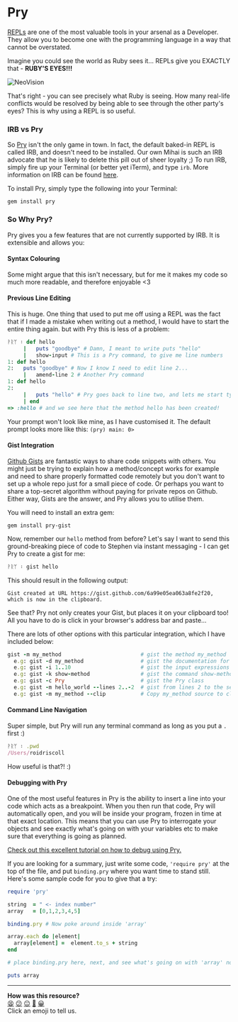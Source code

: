 # Pry

[REPLs](http://en.wikipedia.org/wiki/Read%E2%80%93eval%E2%80%93print_loop) are one of the most valuable tools in your arsenal as a Developer. They allow you to become one with the programming language in a way that cannot be overstated.

Imagine you could see the world as Ruby sees it... REPLs give you EXACTLY that - __RUBY'S EYES!!!__

![NeoVision](images/code_vision.jpg)

That's right - you can see precisely what Ruby is seeing. How many real-life conflicts would be resolved by being able to see through the other party's eyes? This is why using a REPL is so useful.

### IRB vs Pry

So [Pry](http://pryrepl.org/) isn't the only game in town. In fact, the default baked-in REPL is called IRB, and doesn't need to be installed. Our own Mihai is such an IRB advocate that he is likely to delete this pill out of sheer loyalty ;) To run IRB, simply fire up your Terminal (or better yet iTerm), and type ```irb```. More information on IRB can be found [here](https://github.com/makersacademy/course/blob/master/pills/irb.md).


To install Pry, simply type the following into your Terminal:
```shell
gem install pry
```

### So Why Pry?

Pry gives you a few features that are not currently supported by IRB. It is extensible and allows you:

#### Syntax Colouring

Some might argue that this isn't necessary, but for me it makes my code so much more readable, and therefore enjoyable <3

#### Previous Line Editing

This is huge. One thing that used to put me off using a REPL was the fact that if I made a mistake when writing out a method, I would have to start the entire thing again. but with Pry this is less of a problem:

```ruby
ᚹᚱᛘ ᛬ def hello
     |   puts "goodbye" # Damn, I meant to write puts "hello"
     |   show-input # This is a Pry command, to give me line numbers
1: def hello
2:   puts "goodbye" # Now I know I need to edit line 2...
     |   amend-line 2 # Another Pry command
1: def hello
2:
     |   puts "hello" # Pry goes back to line two, and lets me start typing again
     | end
=> :hello # and we see here that the method hello has been created!

```
Your prompt won't look like mine, as I have customised it. The default prompt looks more like this: ```(pry) main: 0>```

#### Gist Integration

[Github Gists](https://help.github.com/articles/about-gists/) are fantastic ways to share code snippets with others. You might just be trying to explain how a method/concept works for example and need to share properly formatted code remotely but you don't want to set up a whole repo just for a small piece of code. Or perhaps you want to share a top-secret algorithm without paying for private repos on Github. Either way, Gists are the answer, and Pry allows you to utilise them.

You will need to install an extra gem:
```shell
gem install pry-gist
```

Now, remember our ```hello``` method from before? Let's say I want to send this ground-breaking piece of code to Stephen via instant messaging - I can get Pry to create a gist for me:

```ruby
ᚹᚱᛘ ᛬ gist hello
```
This should result in the following output:

```shell
Gist created at URL https://gist.github.com/6a99e05ea063a8fe2f20, which is now in the clipboard.
```

See that? Pry not only creates your Gist, but places it on your clipboard too! All you have to do is click in your browser's address bar and paste...

There are lots of other options with this particular integration, which I have included below:

```ruby
gist -m my_method                         # gist the method my_method
  e.g: gist -d my_method                  # gist the documentation for my_method
  e.g: gist -i 1..10                      # gist the input expressions from 1 to 10
  e.g: gist -k show-method                # gist the command show-method
  e.g: gist -c Pry                        # gist the Pry class
  e.g: gist -m hello_world --lines 2..-2  # gist from lines 2 to the second-last of the hello_world method
  e.g: gist -m my_method --clip           # Copy my_method source to clipboard, do not gist it.
```

#### Command Line Navigation

Super simple, but Pry will run any terminal command as long as you put a ```.``` first :)

```ruby
ᚹᚱᛘ ᛬ .pwd
/Users/roidriscoll
```

How useful is that?! :)

#### Debugging with Pry

One of the most useful features in Pry is the ability to insert a line into your code which acts as a breakpoint. When you then run that code, Pry will automatically open, and you will be inside your program, frozen in time at that exact location. This means that you can use Pry to interrogate your objects and see exactly what's going on with your variables etc to make sure that everything is going as planned.

[Check out this excellent tutorial on how to debug using Pry.](http://yorickpeterse.com/articles/debugging-with-pry/)

If you are looking for a summary, just write some code, ```'require pry'``` at the top of the file, and put ```binding.pry``` where you want time to stand still. Here's some sample code for you to give that a try:

```ruby
require 'pry'

string  = " <- index number"
array   = [0,1,2,3,4,5]

binding.pry # Now poke around inside 'array'

array.each do |element|
  array[element] =  element.to_s + string
end

# place binding.pry here, next, and see what's going on with 'array' now...

puts array

```

<!-- BEGIN GENERATED SECTION DO NOT EDIT -->

---

**How was this resource?**  
[😫](https://airtable.com/shrUJ3t7KLMqVRFKR?prefill_Repository=course&prefill_File=pills/pry.md&prefill_Sentiment=😫) [😕](https://airtable.com/shrUJ3t7KLMqVRFKR?prefill_Repository=course&prefill_File=pills/pry.md&prefill_Sentiment=😕) [😐](https://airtable.com/shrUJ3t7KLMqVRFKR?prefill_Repository=course&prefill_File=pills/pry.md&prefill_Sentiment=😐) [🙂](https://airtable.com/shrUJ3t7KLMqVRFKR?prefill_Repository=course&prefill_File=pills/pry.md&prefill_Sentiment=🙂) [😀](https://airtable.com/shrUJ3t7KLMqVRFKR?prefill_Repository=course&prefill_File=pills/pry.md&prefill_Sentiment=😀)  
Click an emoji to tell us.

<!-- END GENERATED SECTION DO NOT EDIT -->
